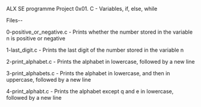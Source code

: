 ALX SE programme Project 0x01. C - Variables, if, else, while

Files--

0-positive_or_negative.c - Prints whether the number stored in the variable n is positive or negative

1-last_digit.c - Prints the last digit of the number stored in the variable n

2-print_alphabet.c - Prints the alphabet in lowercase, followed by a new line

3-print_alphabets.c - Prints the alphabet in lowercase, and then in uppercase, followed by a new line

4-print_alphabt.c - Prints the alphabet except q and e in lowercase, followed by a new line

